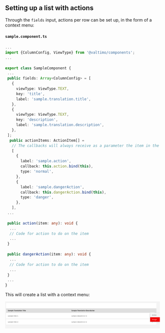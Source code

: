 ## Setting up a list with actions

Through the `fields` input, actions per row can be set up, in the form of a context menu:

#### **`sample.component.ts`**

```typescript
...
import {ColumnConfig, ViewType} from '@valtimo/components';
...

export class SampleComponent {
 ...
 public fields: Array<ColumnConfig> = [
   {
     viewType: ViewType.TEXT,
     key: 'title',
     label: 'sample.translation.title',
   },
   {
     viewType: ViewType.TEXT,
     key: 'description',
     label: 'sample.translation.description',
   },
 ];
  public actionItems: ActionItem[] =
   // The callbacks will always receive as a parameter the item in the row
   [
     {
       label: 'sample.action',
       callback: this.action.bind(this),
       type: 'normal',
     },
     {
       label: 'sample.dangerAction',
       callback: this.dangerAction.bind(this),
       type: 'danger',
     },
   ],
 ...

 public action(item: any): void {
  ...
  // Code for action to do on the item
  ...
 }

 public dangerAction(item: any): void {
  ...
  // Code for action to do on the item
  ...
 }
 ...
}
```

This will create a list with a context menu:

![list-with-actions.png](./img/list-with-actions.png)
